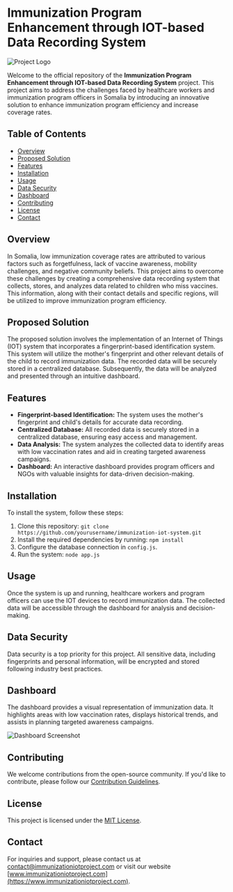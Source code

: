 # Immunization Program Enhancement through IOT-based Data Recording System

![Project Logo](project_logo.png)

Welcome to the official repository of the **Immunization Program Enhancement through IOT-based Data Recording System** project. This project aims to address the challenges faced by healthcare workers and immunization program officers in Somalia by introducing an innovative solution to enhance immunization program efficiency and increase coverage rates.

## Table of Contents

- [Overview](#overview)
- [Proposed Solution](#proposed-solution)
- [Features](#features)
- [Installation](#installation)
- [Usage](#usage)
- [Data Security](#data-security)
- [Dashboard](#dashboard)
- [Contributing](#contributing)
- [License](#license)
- [Contact](#contact)

## Overview

In Somalia, low immunization coverage rates are attributed to various factors such as forgetfulness, lack of vaccine awareness, mobility challenges, and negative community beliefs. This project aims to overcome these challenges by creating a comprehensive data recording system that collects, stores, and analyzes data related to children who miss vaccines. This information, along with their contact details and specific regions, will be utilized to improve immunization program efficiency.

## Proposed Solution

The proposed solution involves the implementation of an Internet of Things (IOT) system that incorporates a fingerprint-based identification system. This system will utilize the mother's fingerprint and other relevant details of the child to record immunization data. The recorded data will be securely stored in a centralized database. Subsequently, the data will be analyzed and presented through an intuitive dashboard.

## Features

- **Fingerprint-based Identification:** The system uses the mother's fingerprint and child's details for accurate data recording.
- **Centralized Database:** All recorded data is securely stored in a centralized database, ensuring easy access and management.
- **Data Analysis:** The system analyzes the collected data to identify areas with low vaccination rates and aid in creating targeted awareness campaigns.
- **Dashboard:** An interactive dashboard provides program officers and NGOs with valuable insights for data-driven decision-making.

## Installation

To install the system, follow these steps:

1. Clone this repository: `git clone https://github.com/yourusername/immunization-iot-system.git`
2. Install the required dependencies by running: `npm install`
3. Configure the database connection in `config.js`.
4. Run the system: `node app.js`

## Usage

Once the system is up and running, healthcare workers and program officers can use the IOT devices to record immunization data. The collected data will be accessible through the dashboard for analysis and decision-making.

## Data Security

Data security is a top priority for this project. All sensitive data, including fingerprints and personal information, will be encrypted and stored following industry best practices.

## Dashboard

The dashboard provides a visual representation of immunization data. It highlights areas with low vaccination rates, displays historical trends, and assists in planning targeted awareness campaigns.

![Dashboard Screenshot](dashboard_screenshot.png)

## Contributing

We welcome contributions from the open-source community. If you'd like to contribute, please follow our [Contribution Guidelines](CONTRIBUTING.md).

## License

This project is licensed under the [MIT License](LICENSE).

## Contact

For inquiries and support, please contact us at contact@immunizationiotproject.com or visit our website [www.immunizationiotproject.com](https://www.immunizationiotproject.com).

